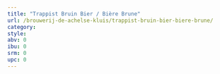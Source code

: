 ```yaml
---
title: "Trappist Bruin Bier / Bière Brune"
url: /brouwerij-de-achelse-kluis/trappist-bruin-bier-biere-brune/
category: 
style: 
abv: 0
ibu: 0
srm: 0
upc: 0
---
```


